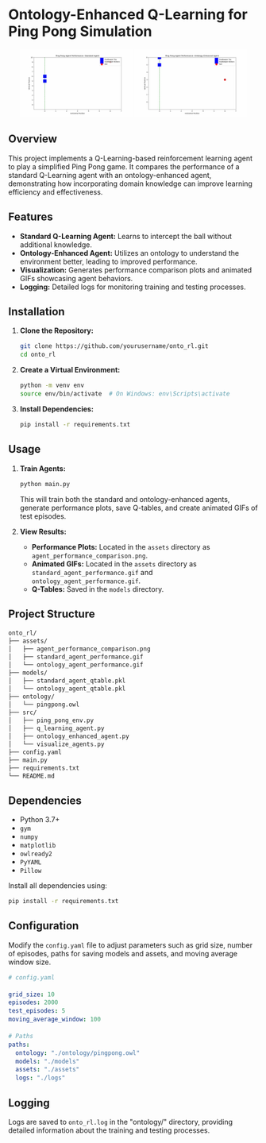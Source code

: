 # Ontology-Enhanced Q-Learning for Ping Pong Simulation

<div align="center">
  <img src="assets/standard_agent_performance.gif" alt="Standard Agent Performance" width="45%" />
  <img src="assets/ontology_agent_performance.gif" alt="Ontology-Enhanced Agent Performance" width="45%" />
</div>

## Overview

This project implements a Q-Learning-based reinforcement learning agent to play a simplified Ping Pong game. It compares the performance of a standard Q-Learning agent with an ontology-enhanced agent, demonstrating how incorporating domain knowledge can improve learning efficiency and effectiveness.

## Features

- **Standard Q-Learning Agent:** Learns to intercept the ball without additional knowledge.
- **Ontology-Enhanced Agent:** Utilizes an ontology to understand the environment better, leading to improved performance.
- **Visualization:** Generates performance comparison plots and animated GIFs showcasing agent behaviors.
- **Logging:** Detailed logs for monitoring training and testing processes.

## Installation

1. **Clone the Repository:**
   ```bash
   git clone https://github.com/yourusername/onto_rl.git
   cd onto_rl
   ```

2. **Create a Virtual Environment:**
   ```bash
   python -m venv env
   source env/bin/activate  # On Windows: env\Scripts\activate
   ```

3. **Install Dependencies:**
   ```bash
   pip install -r requirements.txt
   ```

## Usage

1. **Train Agents:**
   ```bash
   python main.py
   ```

   This will train both the standard and ontology-enhanced agents, generate performance plots, save Q-tables, and create animated GIFs of test episodes.

2. **View Results:**
   - **Performance Plots:** Located in the `assets` directory as `agent_performance_comparison.png`.
   - **Animated GIFs:** Located in the `assets` directory as `standard_agent_performance.gif` and `ontology_agent_performance.gif`.
   - **Q-Tables:** Saved in the `models` directory.

## Project Structure

```
onto_rl/
├── assets/
│   ├── agent_performance_comparison.png
│   ├── standard_agent_performance.gif
│   └── ontology_agent_performance.gif
├── models/
│   ├── standard_agent_qtable.pkl
│   └── ontology_agent_qtable.pkl
├── ontology/
│   └── pingpong.owl
├── src/
│   ├── ping_pong_env.py
│   ├── q_learning_agent.py
│   ├── ontology_enhanced_agent.py
│   └── visualize_agents.py
├── config.yaml
├── main.py
├── requirements.txt
└── README.md
```

## Dependencies

- Python 3.7+
- `gym`
- `numpy`
- `matplotlib`
- `owlready2`
- `PyYAML`
- `Pillow`

Install all dependencies using:
```bash
pip install -r requirements.txt
```

## Configuration

Modify the `config.yaml` file to adjust parameters such as grid size, number of episodes, paths for saving models and assets, and moving average window size.

```yaml
# config.yaml

grid_size: 10
episodes: 2000
test_episodes: 5
moving_average_window: 100

# Paths
paths:
  ontology: "./ontology/pingpong.owl"
  models: "./models"
  assets: "./assets"
  logs: "./logs"
```

## Logging

Logs are saved to `onto_rl.log` in the "ontology/" directory, providing detailed information about the training and testing processes.

```